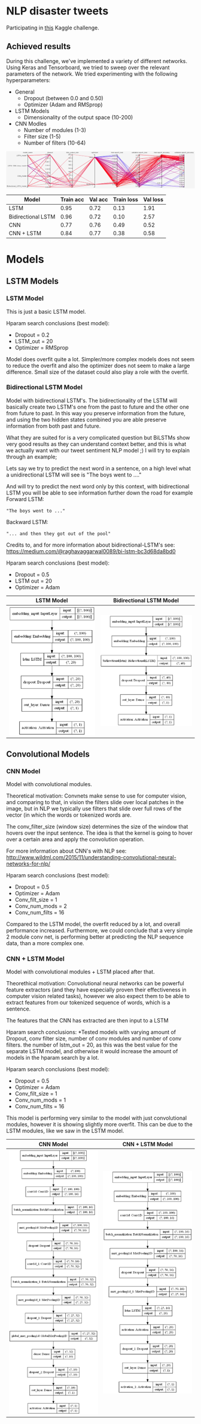 # NLP disaster tweets
Participating in [this](https://www.kaggle.com/c/nlp-getting-started/overview) Kaggle challenge.


## Achieved results

During this challenge, we've implemented a variety of different networks. Using Keras and Tensorboard, we tried to sweep over the relevant parameters of the network. We tried experimenting with the following hyperparameters:
* General
  * Dropout (between 0.0 and 0.50)
  * Optimizer (Adam and RMSprop)
* LSTM Models
  * Dimensionality of the output space (10-200)
* CNN Modles
  * Number of modules (1-3)
  * Filter size (1-5)
  * Number of filters (10-64)

![alt text](images/tensorboard_overview.png)


| Model              | Train acc | Val acc | Train loss | Val loss |
|--------------------|-----------|---------|------------|----------|
| LSTM               | 0.95      | 0.72    | 0.13       | 1.91     |
| Bidirectional LSTM | 0.96      | 0.72    | 0.10       | 2.57     |
| CNN                | 0.77      | 0.76    | 0.49       | 0.52     |
| CNN + LSTM         | 0.84      | 0.77    | 0.38       | 0.58     |


# Models
## LSTM Models

### LSTM Model
This is just a basic LSTM model.

Hparam search conclusions (best model):
* Dropout    = 0.2
* LSTM_out   = 20
* Optimizer  = RMSprop

Model does overfit quite a lot. Simpler/more complex models does not seem to reduce the overfit and also the optimizer does not seem to make a large difference.
Small size of the dataset could also play a role with the overfit.

### Bidirectional LSTM Model
Model with bidirectional LSTM's. The bidirectionality of the LSTM will basically create two LSTM's one from the past to 
future and the other one from future to past. In this way you preserve information from the future, and using the two 
hidden states combined you are able preserve information from both past and future.

What they are suited for is a very complicated question but BiLSTMs show very good results as they can understand 
context better, and this is what we actually want with our tweet sentiment NLP model ;) I will try to explain through an 
example;

Lets say we try to predict the next word in a sentence, on a high level what a unidirectional LSTM will see is
"The boys went to ...."

And will try to predict the next word only by this context, with bidirectional LSTM you will be able to see information 
further down the road for example
  Forward LSTM:
  
    "The boys went to ..."
  Backward LSTM:
  
    "... and then they got out of the pool"

Credits to, and for more information about bidirectional-LSTM's see: https://medium.com/@raghavaggarwal0089/bi-lstm-bc3d68da8bd0

Hparam search conclusions (best model):
* Dropout        = 0.5
* LSTM out       = 20
* Optimizer      = Adam

| LSTM Model         | Bidirectional LSTM Model|
|--------------------|-----------|
| <img src="images/model_summary/LSTM_model.png" width="350" />              |  <img src="images/model_summary/Bidirectional_LSTM_model.png" width="350" />|

## Convolutional Models
### CNN Model
Model with convolutional modules.

Theoretical motivation:
Convnets make sense to use for computer vision, and comparing to that, in vision the filters slide over local patches
in the image, but in NLP we typically use filters that slide over full rows of the vector (in which the words or 
tokenized words are. 

The conv_filter_size (window size) determines the size of the window that hovers over the input sentence. The idea is
that the kernel is going to hover over a certain area and apply the convolution operation.

For more information about CNN's with NLP see: http://www.wildml.com/2015/11/understanding-convolutional-neural-networks-for-nlp/

Hparam search conclusions (best model):
* Dropout        = 0.5
* Optimizer      = Adam
* Conv_filt_size = 1
* Conv_num_mods  = 2
* Conv_num_filts = 16  

Compared to the LSTM model, the overfit reduced by a lot, and overall performance increased. Furthermore, we could conclude that
a very simple 2 module conv net, is performing better at predicting the NLP sequence data, than a more complex one. 


### CNN + LSTM Model
Model with convolutional modules + LSTM placed after that.

Theorethical motivation:
Convolutional neural networks can be powerful feature extractors (and they have especially proven their effectiveness in computer vision related tasks), however we also expect them to be able to extract features from our tokenized sequence of words, which is a sentence. 

The features that the CNN has extracted are then input to a LSTM 

Hparam search conclusions:
*Tested models with varying amount of Dropout, conv filter size, number of conv modules and number of conv filters.
 the number of lstm_out = 20, as this was the best value for the separate LSTM model, and otherwise it would increase
 the amount of models in the hparam search by a lot.

Hparam search conclusions (best model):
* Dropout        = 0.5
* Optimizer      = Adam
* Conv_filt_size = 1
* Conv_num_mods  = 1
* Conv_num_filts = 16

This model is performing very similar to the model with just convolutional modules, however it is showing slightly more
overfit. This can be due to the LSTM modules, like we saw in the LSTM model.

| CNN Model         | CNN + LSTM Model|
|--------------------|-----------|
| <img src="images/model_summary/CNN_model.png" width="350" />              |  <img src="images/model_summary/LSTM_CNN_deep_model.png" width="350" />|

